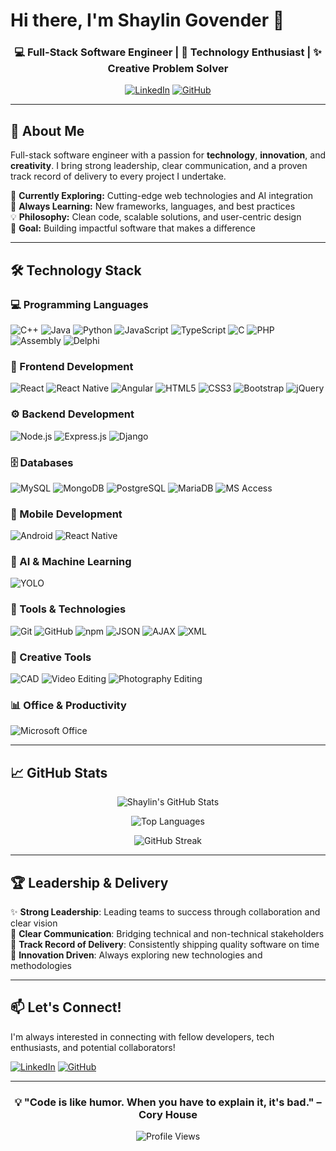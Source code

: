 # Hi there, I'm Shaylin Govender 👋

<div align="center">
  
### 💻 Full-Stack Software Engineer | 🚀 Technology Enthusiast | ✨ Creative Problem Solver

[![LinkedIn](https://img.shields.io/badge/LinkedIn-Connect-blue?style=for-the-badge&logo=linkedin)](http://www.linkedin.com/in/shaylin-govender-827347343)
[![GitHub](https://img.shields.io/badge/GitHub-Follow-black?style=for-the-badge&logo=github)](https://github.com/ShaylinGovender)

</div>

---

## 🌟 About Me

Full-stack software engineer with a passion for **technology**, **innovation**, and **creativity**. I bring strong leadership, clear communication, and a proven track record of delivery to every project I undertake.

🔭 **Currently Exploring:** Cutting-edge web technologies and AI integration  
🌱 **Always Learning:** New frameworks, languages, and best practices  
💡 **Philosophy:** Clean code, scalable solutions, and user-centric design  
🎯 **Goal:** Building impactful software that makes a difference

---

## 🛠️ Technology Stack

### 💻 Programming Languages
![C++](https://img.shields.io/badge/C++-00599C?style=flat-square&logo=c%2B%2B&logoColor=white)
![Java](https://img.shields.io/badge/Java-ED8B00?style=flat-square&logo=openjdk&logoColor=white)
![Python](https://img.shields.io/badge/Python-3776AB?style=flat-square&logo=python&logoColor=white)
![JavaScript](https://img.shields.io/badge/JavaScript-F7DF1E?style=flat-square&logo=javascript&logoColor=black)
![TypeScript](https://img.shields.io/badge/TypeScript-007ACC?style=flat-square&logo=typescript&logoColor=white)
![C](https://img.shields.io/badge/C-A8B9CC?style=flat-square&logo=c&logoColor=black)
![PHP](https://img.shields.io/badge/PHP-777BB4?style=flat-square&logo=php&logoColor=white)
![Assembly](https://img.shields.io/badge/Assembly-654FF0?style=flat-square&logo=assembly&logoColor=white)
![Delphi](https://img.shields.io/badge/Delphi-EE1F35?style=flat-square&logo=delphi&logoColor=white)

### 🎨 Frontend Development
![React](https://img.shields.io/badge/React-20232A?style=flat-square&logo=react&logoColor=61DAFB)
![React Native](https://img.shields.io/badge/React_Native-20232A?style=flat-square&logo=react&logoColor=61DAFB)
![Angular](https://img.shields.io/badge/Angular-DD0031?style=flat-square&logo=angular&logoColor=white)
![HTML5](https://img.shields.io/badge/HTML5-E34F26?style=flat-square&logo=html5&logoColor=white)
![CSS3](https://img.shields.io/badge/CSS3-1572B6?style=flat-square&logo=css3&logoColor=white)
![Bootstrap](https://img.shields.io/badge/Bootstrap-563D7C?style=flat-square&logo=bootstrap&logoColor=white)
![jQuery](https://img.shields.io/badge/jQuery-0769AD?style=flat-square&logo=jquery&logoColor=white)

### ⚙️ Backend Development
![Node.js](https://img.shields.io/badge/Node.js-339933?style=flat-square&logo=node.js&logoColor=white)
![Express.js](https://img.shields.io/badge/Express.js-000000?style=flat-square&logo=express&logoColor=white)
![Django](https://img.shields.io/badge/Django-092E20?style=flat-square&logo=django&logoColor=white)

### 🗄️ Databases
![MySQL](https://img.shields.io/badge/MySQL-4479A1?style=flat-square&logo=mysql&logoColor=white)
![MongoDB](https://img.shields.io/badge/MongoDB-47A248?style=flat-square&logo=mongodb&logoColor=white)
![PostgreSQL](https://img.shields.io/badge/PostgreSQL-316192?style=flat-square&logo=postgresql&logoColor=white)
![MariaDB](https://img.shields.io/badge/MariaDB-003545?style=flat-square&logo=mariadb&logoColor=white)
![MS Access](https://img.shields.io/badge/MS_Access-A4373A?style=flat-square&logo=microsoft-access&logoColor=white)

### 📱 Mobile Development
![Android](https://img.shields.io/badge/Android-3DDC84?style=flat-square&logo=android&logoColor=white)
![React Native](https://img.shields.io/badge/Hybrid_Apps-20232A?style=flat-square&logo=react&logoColor=61DAFB)

### 🤖 AI & Machine Learning
![YOLO](https://img.shields.io/badge/YOLO-00FFFF?style=flat-square&logo=yolo&logoColor=black)

### 🔧 Tools & Technologies
![Git](https://img.shields.io/badge/Git-F05032?style=flat-square&logo=git&logoColor=white)
![GitHub](https://img.shields.io/badge/GitHub-181717?style=flat-square&logo=github&logoColor=white)
![npm](https://img.shields.io/badge/npm-CB3837?style=flat-square&logo=npm&logoColor=white)
![JSON](https://img.shields.io/badge/JSON-000000?style=flat-square&logo=json&logoColor=white)
![AJAX](https://img.shields.io/badge/AJAX-0088CC?style=flat-square)
![XML](https://img.shields.io/badge/XML-FF6600?style=flat-square)

### 🎨 Creative Tools
![CAD](https://img.shields.io/badge/CAD-0696D7?style=flat-square)
![Video Editing](https://img.shields.io/badge/Video_Editing-FF0000?style=flat-square&logo=adobe&logoColor=white)
![Photography Editing](https://img.shields.io/badge/Photo_Editing-31A8FF?style=flat-square&logo=adobe-photoshop&logoColor=white)

### 📊 Office & Productivity
![Microsoft Office](https://img.shields.io/badge/MS_Office-D83B01?style=flat-square&logo=microsoft-office&logoColor=white)

---

## 📈 GitHub Stats

<div align="center">
  
![Shaylin's GitHub Stats](https://github-readme-stats.vercel.app/api?username=ShaylinGovender&show_icons=true&theme=radical&hide_border=true&count_private=true)

![Top Languages](https://github-readme-stats.vercel.app/api/top-langs/?username=ShaylinGovender&layout=compact&theme=radical&hide_border=true)

![GitHub Streak](https://github-readme-streak-stats.herokuapp.com/?user=ShaylinGovender&theme=radical&hide_border=true)

</div>

---

## 🏆 Leadership & Delivery

✨ **Strong Leadership**: Leading teams to success through collaboration and clear vision  
💬 **Clear Communication**: Bridging technical and non-technical stakeholders  
🎯 **Track Record of Delivery**: Consistently shipping quality software on time  
🚀 **Innovation Driven**: Always exploring new technologies and methodologies

---

## 📫 Let's Connect!

I'm always interested in connecting with fellow developers, tech enthusiasts, and potential collaborators!

[![LinkedIn](https://img.shields.io/badge/LinkedIn-Let's_Connect-0077B5?style=for-the-badge&logo=linkedin&logoColor=white)](http://www.linkedin.com/in/shaylin-govender-827347343)
[![GitHub](https://img.shields.io/badge/GitHub-Follow_Me-100000?style=for-the-badge&logo=github&logoColor=white)](https://github.com/ShaylinGovender)

---

<div align="center">
  
### 💡 "Code is like humor. When you have to explain it, it's bad." – Cory House

![Profile Views](https://komarev.com/ghpvc/?username=ShaylinGovender&color=blueviolet&style=flat-square)

</div>
